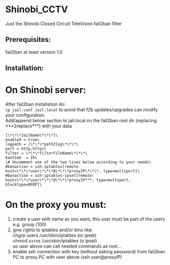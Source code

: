 # Shinobi_CCTV
Just the Shinobi Closed Circuit TeleVision fail2ban filter

## Prerequisites:
fail2ban at least version 1.0

## Installation:
# On Shinobi server:
After fail2ban installation do:\
`cp jail.conf jail.local` to avoid that f2b updates/upgrades can modify your configuration.\
Add/append below section to jail.local on the fail2ban root dir (replacing \*\*\*2replace\*\*\*) with your data
```
[\*\*\*JailName\*\*\*]\
enabled = true\
logpath = /\*\*\*path2log\*\*\*\
port = http,https\
filter = \*\*\*filterFileName\*\*\*\
bantime  = 1h\
\# Uncomment one of the two lines below according to your needs\
#banaction = ssh-iptables[remote-host=\*\*\*user\*\*\*@\*\*\*proxyIP\*\*\*, type=multiport]\
#banaction = ssh-iptables-ipset[remote-host=\*\*\*user\*\*\*@\*\*\*proxyIP***, type=multiport, blocktype=DROP]\
```
# On the proxy you must:
1) create a user with name as you want, this user must be part of the users e.g. group (100)
2) give rights to iptables and/or bins like:\
chgrp users /usr/sbin/iptables (or ipset)\
chmod u+rxs /usr/sbin/iptables (o ipset)\
so user above can call needed commands as root...
3) enable ssh connection with key (without asking password) from fail2ban PC to proxy PC with user above (ssh user@proxyIP)
